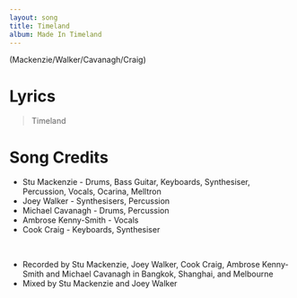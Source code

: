 ```yaml
---
layout: song
title: Timeland
album: Made In Timeland
---
```


(Mackenzie/Walker/Cavanagh/Craig)

# Lyrics

> Timeland  

# Song Credits

* Stu Mackenzie - Drums, Bass Guitar, Keyboards, Synthesiser, Percussion, Vocals, Ocarina, Melltron
* Joey Walker - Synthesisers, Percussion
* Michael Cavanagh - Drums, Percussion
* Ambrose Kenny-Smith - Vocals
* Cook Craig - Keyboards, Synthesiser
<br>

* Recorded by Stu Mackenzie, Joey Walker, Cook Craig, Ambrose Kenny-Smith and Michael Cavanagh in Bangkok, Shanghai, and Melbourne
* Mixed by Stu Mackenzie and Joey Walker
